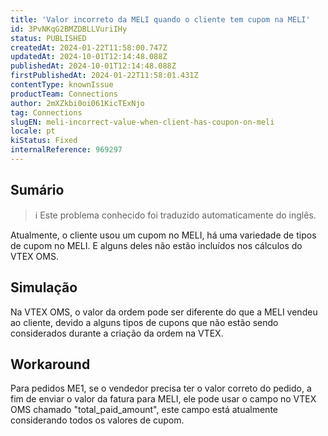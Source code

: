 ```yaml
---
title: 'Valor incorreto da MELI quando o cliente tem cupom na MELI'
id: 3PvNKqG2BMZDBLLVuriIHy
status: PUBLISHED
createdAt: 2024-01-22T11:58:00.747Z
updatedAt: 2024-10-01T12:14:48.088Z
publishedAt: 2024-10-01T12:14:48.088Z
firstPublishedAt: 2024-01-22T11:58:01.431Z
contentType: knownIssue
productTeam: Connections
author: 2mXZkbi0oi061KicTExNjo
tag: Connections
slugEN: meli-incorrect-value-when-client-has-coupon-on-meli
locale: pt
kiStatus: Fixed
internalReference: 969297
---
```


## Sumário

>ℹ️ Este problema conhecido foi traduzido automaticamente do inglês.



Atualmente, o cliente usou um cupom no MELI, há uma variedade de tipos de cupom no MELI. E alguns deles não estão incluídos nos cálculos do VTEX OMS.

## Simulação



Na VTEX OMS, o valor da ordem pode ser diferente do que a MELI vendeu ao cliente, devido a alguns tipos de cupons que não estão sendo considerados durante a criação da ordem na VTEX.



## Workaround



Para pedidos ME1, se o vendedor precisa ter o valor correto do pedido, a fim de enviar o valor da fatura para MELI, ele pode usar o campo no VTEX OMS chamado "total_paid_amount", este campo está atualmente considerando todos os valores de cupom.





